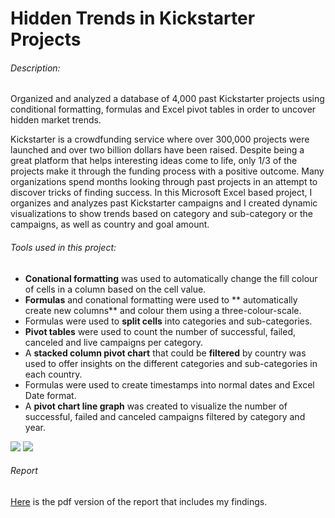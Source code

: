 # Hidden Trends in Kickstarter Projects
###### Description:
Organized and analyzed a database of 4,000 past Kickstarter projects using conditional formatting, formulas and Excel pivot tables in order to uncover hidden market trends.

Kickstarter is a crowdfunding service where over 300,000 projects were launched and over two billion dollars have been raised. Despite being a great platform that helps interesting ideas come to life, only 1/3 of the projects make it through the funding process with a positive outcome. Many organizations spend months looking through past projects in an attempt to discover tricks of finding success. In this Microsoft Excel based project, I organizes and analyzes past Kickstarter campaigns and I created dynamic visualizations to show trends based on category and sub-category or the campaigns, as well as country and goal amount. 

###### Tools used in this project:
- **Conational formatting** was used to automatically change the fill colour of cells in a column based on the cell value.
- **Formulas** and conational formatting were used to ** automatically create new columns** and colour them using a three-colour-scale.
- Formulas were used to **split cells** into categories and sub-categories. 
- **Pivot tables** were used to count the number of successful, failed, canceled and live campaigns per category.
- A **stacked column pivot chart** that could be **filtered** by country was used to offer insights on the different categories and sub-categories in each country. 
- Formulas were used to create timestamps into normal dates and Excel Date format.
- A **pivot chart line graph** was created to visualize the number of successful, failed and canceled campaigns filtered by category and year.


![](Media/01-Excel-GIF.gif)
![](Media/02-Excel-GIF.gif)

###### Report
[Here](https://github.com/diana-md/Data-Analytics-Bootcamp-Projects/blob/master/01.Microsoft-Excel/Report.pdf) is the pdf version of the report that includes my findings. 
